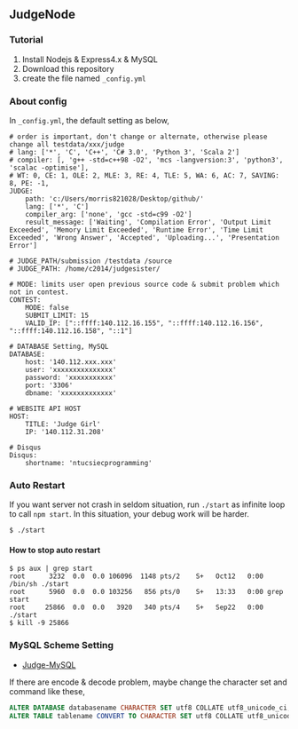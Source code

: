 ## JudgeNode ##

### Tutorial ###

1. Install Nodejs & Express4.x & MySQL
2. Download this repository
3. create the file named `_config.yml`

### About config ###

In `_config.yml`, the default setting as below,

```
# order is important, don't change or alternate, otherwise please change all testdata/xxx/judge
# lang: ['*', 'C', 'C++', 'C# 3.0', 'Python 3', 'Scala 2']
# compiler: [, 'g++ -std=c++98 -O2', 'mcs -langversion:3', 'python3', 'scalac -optimise'],
# WT: 0, CE: 1, OLE: 2, MLE: 3, RE: 4, TLE: 5, WA: 6, AC: 7, SAVING: 8, PE: -1,
JUDGE:
    path: 'c:/Users/morris821028/Desktop/github/'
    lang: ['*', 'C']
    compiler_arg: ['none', 'gcc -std=c99 -O2']
    result_message: ['Waiting', 'Compilation Error', 'Output Limit Exceeded', 'Memory Limit Exceeded', 'Runtime Error', 'Time Limit Exceeded', 'Wrong Answer', 'Accepted', 'Uploading...', 'Presentation Error']

# JUDGE_PATH/submission /testdata /source
# JUDGE_PATH: /home/c2014/judgesister/

# MODE: limits user open previous source code & submit problem which not in contest.
CONTEST:
    MODE: false
    SUBMIT_LIMIT: 15
    VALID_IP: ["::ffff:140.112.16.155", "::ffff:140.112.16.156", "::ffff:140.112.16.158", "::1"]

# DATABASE Setting, MySQL
DATABASE:
    host: '140.112.xxx.xxx'
    user: 'xxxxxxxxxxxxxxx'
    password: 'xxxxxxxxxxx'
    port: '3306'
    dbname: 'xxxxxxxxxxxxx'

# WEBSITE API HOST
HOST:
    TITLE: 'Judge Girl'
    IP: '140.112.31.208'

# Disqus
Disqus:
    shortname: 'ntucsiecprogramming'
```

### Auto Restart ###

If you want server not crash in seldom situation, run `./start` as infinite loop to call `npm start`. In this situation, your debug work will be harder.

```
$ ./start
```

#### How to stop auto restart ####

```
$ ps aux | grep start
root      3232  0.0  0.0 106096  1148 pts/2    S+   Oct12   0:00 /bin/sh ./start
root      5960  0.0  0.0 103256   856 pts/0    S+   13:33   0:00 grep start
root     25866  0.0  0.0   3920   340 pts/4    S+   Sep22   0:00 ./start
$ kill -9 25866
```


### MySQL Scheme Setting ###

* [Judge-MySQL](https://github.com/JudgeGirl/Judge-MySQL)

If there are encode & decode problem, maybe change the character set and command like these,

```sql
ALTER DATABASE databasename CHARACTER SET utf8 COLLATE utf8_unicode_ci;
ALTER TABLE tablename CONVERT TO CHARACTER SET utf8 COLLATE utf8_unicode_ci;
```